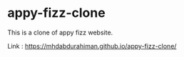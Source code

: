 # appy-fizz-clone
This is a clone of appy fizz website.

Link : https://mhdabdurahiman.github.io/appy-fizz-clone/
